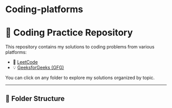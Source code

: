 # Coding-platforms
# 🧠 Coding Practice Repository

This repository contains my solutions to coding problems from various platforms:

- 📘 [LeetCode](./LeetCode/)
- 💡 [GeeksforGeeks (GFG)](./GFG/)

You can click on any folder to explore my solutions organized by topic.

---

## 📁 Folder Structure



